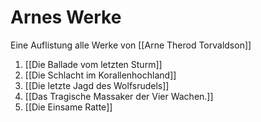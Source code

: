 # Arnes Werke
Eine Auflistung alle Werke von [[Arne Therod Torvaldson]]

1. [[Die Ballade vom letzten Sturm]]
2. [[Die Schlacht im Korallenhochland]]
3. [[Die letzte Jagd des Wolfsrudels]]
4. [[Das Tragische Massaker der Vier Wachen.]]
5. [[Die Einsame Ratte]]


